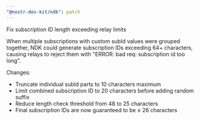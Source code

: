 ```yaml
---
"@nostr-dev-kit/ndk": patch
---
```


Fix subscription ID length exceeding relay limits

When multiple subscriptions with custom subId values were grouped together, NDK could generate subscription IDs exceeding 64+ characters, causing relays to reject them with "ERROR: bad req: subscription id too long".

Changes:
- Truncate individual subId parts to 10 characters maximum
- Limit combined subscription ID to 20 characters before adding random suffix
- Reduce length check threshold from 48 to 25 characters
- Final subscription IDs are now guaranteed to be ≤ 26 characters
